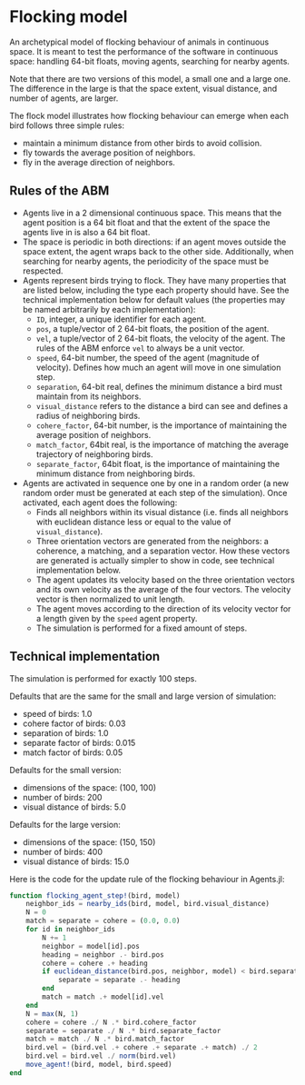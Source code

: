 # Flocking model

An archetypical model of flocking behaviour of animals in continuous space. It is meant to test the performance of the software in continuous space: handling 64-bit floats, moving agents, searching for nearby agents.

Note that there are two versions of this model, a small one and a large one. The difference in the large is that the space extent, visual distance, and number of agents, are larger.

The flock model illustrates how flocking behaviour can emerge when each bird follows three simple rules:

* maintain a minimum distance from other birds to avoid collision.
* fly towards the average position of neighbors.
* fly in the average direction of neighbors.

## Rules of the ABM

- Agents live in a 2 dimensional continuous space. This means that the agent position is a 64 bit float and that the extent of the space the agents live in is also a 64 bit float.
- The space is periodic in both directions: if an agent moves outside the space extent, the agent wraps back to the other side. Additionally, when searching for nearby agents, the periodicity of the space must be respected.
- Agents represent birds trying to flock. They have many properties that are listed below, including the type each property should have. See the technical implementation below for default values (the properties may be named arbitrarily by each implementation):
  - `ID`, integer, a unique identifier for each agent.
  - `pos`, a tuple/vector of 2 64-bit floats, the position of the agent.
  - `vel`, a tuple/vector of 2 64-bit floats, the velocity of the agent. The rules of the ABM enforce `vel` to always be a unit vector.
  - `speed`, 64-bit number, the speed of the agent (magnitude of velocity). Defines how much an agent will move in one simulation step.
  - `separation`, 64-bit real, defines the minimum distance a bird must maintain from its neighbors.
  - `visual_distance` refers to the distance a bird can see and defines a radius of neighboring birds.
  - `cohere_factor`, 64-bit number, is the importance of maintaining the average position of neighbors.
  - `match_factor`, 64bit real, is the importance of matching the average trajectory of neighboring birds.
  - `separate_factor`, 64bit float,  is the importance of maintaining the minimum distance from neighboring birds.
- Agents are activated in sequence one by one in a random order (a new random order must be generated at each step of the simulation). Once activated, each agent does the following:
  - Finds all neighbors within its visual distance (i.e. finds all neighbors with euclidean distance less or equal to the value of `visual_distance`).
  - Three orientation vectors are generated from the neighbors: a coherence, a matching, and a separation vector. How these vectors are generated is actually simpler to show in code, see technical implementation below.
  - The agent updates its velocity based on the three orientation vectors and its own velocity as the average of the four vectors. The velocity vector is then normalized to unit length.
  - The agent moves according to the direction of its velocity vector for a length given by the `speed` agent property.
  - The simulation is performed for a fixed amount of steps.

## Technical implementation

The simulation is performed for exactly 100 steps.

Defaults that are the same for the small and large version of simulation:

- speed of birds: 1.0
- cohere factor of birds: 0.03
- separation of birds: 1.0
- separate factor of birds: 0.015
- match factor of birds: 0.05

Defaults for the small version:

- dimensions of the space: (100, 100)
- number of birds: 200
- visual distance of birds: 5.0

Defaults for the large version:

- dimensions of the space: (150, 150)
- number of birds: 400
- visual distance of birds: 15.0

Here is the code for the update rule of the flocking behaviour in Agents.jl:
```julia
function flocking_agent_step!(bird, model)
    neighbor_ids = nearby_ids(bird, model, bird.visual_distance)
    N = 0
    match = separate = cohere = (0.0, 0.0)
    for id in neighbor_ids
        N += 1
        neighbor = model[id].pos
        heading = neighbor .- bird.pos
        cohere = cohere .+ heading
        if euclidean_distance(bird.pos, neighbor, model) < bird.separation
            separate = separate .- heading
        end
        match = match .+ model[id].vel
    end
    N = max(N, 1)
    cohere = cohere ./ N .* bird.cohere_factor
    separate = separate ./ N .* bird.separate_factor
    match = match ./ N .* bird.match_factor
    bird.vel = (bird.vel .+ cohere .+ separate .+ match) ./ 2
    bird.vel = bird.vel ./ norm(bird.vel)
    move_agent!(bird, model, bird.speed)
end
```

